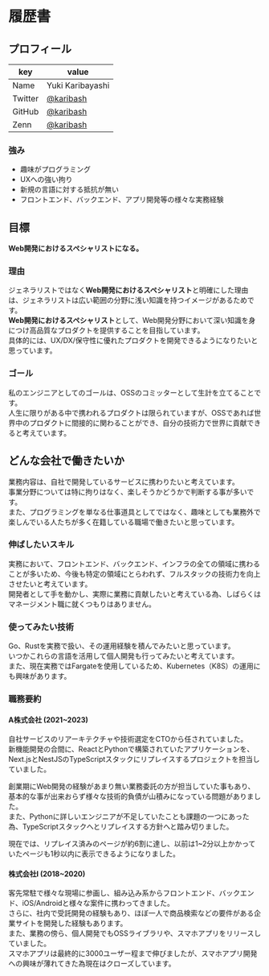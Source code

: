 # 履歴書

## プロフィール

| key     | value                                     |
|---------|-------------------------------------------|
| Name    | Yuki Karibayashi                          |
| Twitter | [@karibash](https://twitter.com/karibash) |
| GitHub  | [@karibash](https://github.com/karibash)  |
| Zenn    | [@karibash](https://zenn.dev/karibash)    |

### 強み

- 趣味がプログラミング
- UXへの強い拘り
- 新規の言語に対する抵抗が無い
- フロントエンド、バックエンド、アプリ開発等の様々な実務経験

## 目標

**Web開発におけるスペシャリストになる。**

### 理由

ジェネラリストではなく**Web開発におけるスペシャリスト**と明確にした理由は、ジェネラリストは広い範囲の分野に浅い知識を持つイメージがあるためです。  
**Web開発におけるスペシャリスト**として、Web開発分野において深い知識を身につけ高品質なプロダクトを提供することを目指しています。  
具体的には、UX/DX/保守性に優れたプロダクトを開発できるようになりたいと思っています。

### ゴール

私のエンジニアとしてのゴールは、OSSのコミッターとして生計を立てることです。  
人生に限りがある中で携われるプロダクトは限られていますが、OSSであれば世界中のプロダクトに間接的に関わることができ、自分の技術力で世界に貢献できると考えています。

## どんな会社で働きたいか

業務内容は、自社で開発しているサービスに携わりたいと考えています。  
事業分野については特に拘りはなく、楽しそうかどうかで判断する事が多いです。  
また、プログラミングを単なる仕事道具としてではなく、趣味としても業務外で楽しんでいる人たちが多く在籍している職場で働きたいと思っています。

### 伸ばしたいスキル

実務において、フロントエンド、バックエンド、インフラの全ての領域に携わることが多いため、今後も特定の領域にとらわれず、フルスタックの技術力を向上させたいと考えています。  
開発者として手を動かし、実際に業務に貢献したいと考えている為、しばらくはマネージメント職に就くつもりはありません。

### 使ってみたい技術

Go、Rustを実務で扱い、その運用経験を積んでみたいと思っています。  
いつかこれらの言語を活用して個人開発も行ってみたいと考えています。  
また、現在実務ではFargateを使用しているため、Kubernetes（K8S）の運用にも興味があります。

### 職務要約

#### A株式会社 (2021~2023)

自社サービスのリアーキテクチャや技術選定をCTOから任されていました。  
新機能開発の合間に、ReactとPythonで構築されていたアプリケーションを、Next.jsとNestJSのTypeScriptスタックにリプレイスするプロジェクトを担当していました。

創業期にWeb開発の経験があまり無い業務委託の方が担当していた事もあり、基本的な事が出来おらず様々な技術的負債が山積みになっている問題がありました。  
また、Pythonに詳しいエンジニアが不足していたことも課題の一つにあった為、TypeScriptスタックへとリプレイスする方針へと踏み切りました。

現在では、リプレイス済みのページが約6割に達し、以前は1~2分以上かかっていたページも1秒以内に表示できるようになりました。

#### 株式会社I (2018~2020)

客先常駐で様々な現場に参画し、組み込み系からフロントエンド、バックエンド、iOS/Androidと様々な案件に携わってきました。  
さらに、社内で受託開発の経験もあり、ほぼ一人で商品検索などの要件がある企業サイトを開発した経験もあります。  
また、業務の傍ら、個人開発でもOSSライブラリや、スマホアプリをリリースしていました。  
スマホアプリは最終的に3000ユーザー程まで伸びましたが、スマホアプリ開発への興味が薄れてきた為現在はクローズしています。

